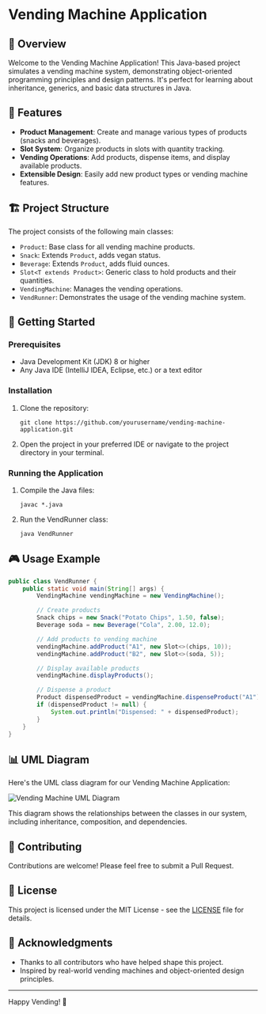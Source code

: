 # Vending Machine Application

## 🚀 Overview

Welcome to the Vending Machine Application! This Java-based project simulates a vending machine system, demonstrating object-oriented programming principles and design patterns. It's perfect for learning about inheritance, generics, and basic data structures in Java.

## 🌟 Features

- **Product Management**: Create and manage various types of products (snacks and beverages).
- **Slot System**: Organize products in slots with quantity tracking.
- **Vending Operations**: Add products, dispense items, and display available products.
- **Extensible Design**: Easily add new product types or vending machine features.

## 🏗️ Project Structure

The project consists of the following main classes:

- `Product`: Base class for all vending machine products.
- `Snack`: Extends `Product`, adds vegan status.
- `Beverage`: Extends `Product`, adds fluid ounces.
- `Slot<T extends Product>`: Generic class to hold products and their quantities.
- `VendingMachine`: Manages the vending operations.
- `VendRunner`: Demonstrates the usage of the vending machine system.

## 🚀 Getting Started

### Prerequisites

- Java Development Kit (JDK) 8 or higher
- Any Java IDE (IntelliJ IDEA, Eclipse, etc.) or a text editor

### Installation

1. Clone the repository:
   ```
   git clone https://github.com/yourusername/vending-machine-application.git
   ```
2. Open the project in your preferred IDE or navigate to the project directory in your terminal.

### Running the Application

1. Compile the Java files:
   ```
   javac *.java
   ```
2. Run the VendRunner class:
   ```
   java VendRunner
   ```

## 🎮 Usage Example

```java
public class VendRunner {
    public static void main(String[] args) {
        VendingMachine vendingMachine = new VendingMachine();

        // Create products
        Snack chips = new Snack("Potato Chips", 1.50, false);
        Beverage soda = new Beverage("Cola", 2.00, 12.0);

        // Add products to vending machine
        vendingMachine.addProduct("A1", new Slot<>(chips, 10));
        vendingMachine.addProduct("B2", new Slot<>(soda, 5));

        // Display available products
        vendingMachine.displayProducts();

        // Dispense a product
        Product dispensedProduct = vendingMachine.dispenseProduct("A1");
        if (dispensedProduct != null) {
            System.out.println("Dispensed: " + dispensedProduct);
        }
    }
}
```

## 📊 UML Diagram

Here's the UML class diagram for our Vending Machine Application:

![Vending Machine UML Diagram](https://i.imgur.com/OGEzZ72.png)

This diagram shows the relationships between the classes in our system, including inheritance, composition, and dependencies.

## 🤝 Contributing

Contributions are welcome! Please feel free to submit a Pull Request.

## 📜 License

This project is licensed under the MIT License - see the [LICENSE](LICENSE) file for details.

## 🙏 Acknowledgments

- Thanks to all contributors who have helped shape this project.
- Inspired by real-world vending machines and object-oriented design principles.

---

Happy Vending! 🎉

